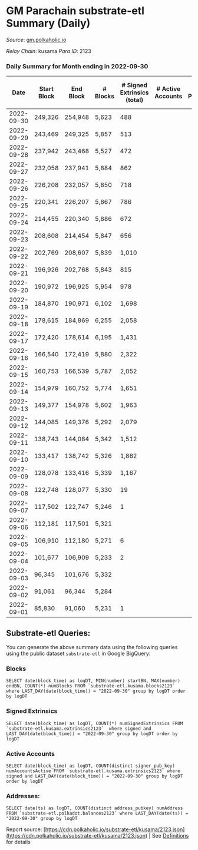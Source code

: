 # GM Parachain substrate-etl Summary (Daily)

_Source_: [gm.polkaholic.io](https://gm.polkaholic.io)

*Relay Chain*: kusama
*Para ID*: 2123



### Daily Summary for Month ending in 2022-09-30


| Date | Start Block | End Block | # Blocks | # Signed Extrinsics (total) | # Active Accounts | # Passive | # New | # Addresses with Balances | # Events | # Transfers | # XCM Transfers In | # XCM Transfers Out |
| ---- | ----------- | --------- | -------- | --------------------------- | ----------------- | --------- | ----- | ------------------------- | -------- | ----------- | ------------------ | ------------------- |
| 2022-09-30 | 249,326 | 254,948 | 5,623  | 488 |  |  |  | 9,025 | 28,215 | 4,706  |   |   |
| 2022-09-29 | 243,469 | 249,325 | 5,857  | 513 |  |  |  |  | 26,447 | 5,593  |   |   |
| 2022-09-28 | 237,942 | 243,468 | 5,527  | 472 |  |  |  |  | 30,070 | 5,249  |   |   |
| 2022-09-27 | 232,058 | 237,941 | 5,884  | 862 |  |  |  |  | 35,195 | 6,700  |   |   |
| 2022-09-26 | 226,208 | 232,057 | 5,850  | 718 |  |  |  |  | 32,737 | 6,936  |   |   |
| 2022-09-25 | 220,341 | 226,207 | 5,867  | 786 |  |  |  |  | 36,803 | 5,895  |   |   |
| 2022-09-24 | 214,455 | 220,340 | 5,886  | 672 |  |  |  |  | 29,574 | 5,341  |   |   |
| 2022-09-23 | 208,608 | 214,454 | 5,847  | 656 |  |  |  |  | 30,630 | 6,737  |   |   |
| 2022-09-22 | 202,769 | 208,607 | 5,839  | 1,010 |  |  |  |  | 33,308 | 6,892  |   |   |
| 2022-09-21 | 196,926 | 202,768 | 5,843  | 815 |  |  |  |  | 37,265 | 8,744  |   |   |
| 2022-09-20 | 190,972 | 196,925 | 5,954  | 978 |  |  |  |  | 40,211 | 9,162  |   |   |
| 2022-09-19 | 184,870 | 190,971 | 6,102  | 1,698 |  |  |  |  | 45,459 | 10,816  |   |   |
| 2022-09-18 | 178,615 | 184,869 | 6,255  | 2,058 |  |  |  |  | 55,260 | 10,112  |   |   |
| 2022-09-17 | 172,420 | 178,614 | 6,195  | 1,431 |  |  |  |  | 38,234 | 8,289  |   |   |
| 2022-09-16 | 166,540 | 172,419 | 5,880  | 2,322 |  |  |  |  | 51,464 | 9,206  |   |   |
| 2022-09-15 | 160,753 | 166,539 | 5,787  | 2,052 |  |  |  |  | 43,440 | 9,004  |   |   |
| 2022-09-14 | 154,979 | 160,752 | 5,774  | 1,651 |  |  |  |  | 133,178 | 7,990  |   |   |
| 2022-09-13 | 149,377 | 154,978 | 5,602  | 1,963 |  |  |  |  | 74,823 | 15,402  |   |   |
| 2022-09-12 | 144,085 | 149,376 | 5,292  | 2,079 |  |  |  |  | 48,303 | 9,155  |   |   |
| 2022-09-11 | 138,743 | 144,084 | 5,342  | 1,512 |  |  |  |  | 33,937 | 6,879  |   |   |
| 2022-09-10 | 133,417 | 138,742 | 5,326  | 1,862 |  |  |  |  | 36,979 | 6,950  |   |   |
| 2022-09-09 | 128,078 | 133,416 | 5,339  | 1,167 |  |  |  |  | 26,698 | 2,571  |   |   |
| 2022-09-08 | 122,748 | 128,077 | 5,330  | 19 |  |  |  |  | 11,153 | 349  |   |   |
| 2022-09-07 | 117,502 | 122,747 | 5,246  | 1 |  |  |  |  | 10,540 | 31  |   |   |
| 2022-09-06 | 112,181 | 117,501 | 5,321  |  |  |  |  |  | 10,653 |   |   |   |
| 2022-09-05 | 106,910 | 112,180 | 5,271  | 6 |  |  |  |  | 10,718 | 126  |   |   |
| 2022-09-04 | 101,677 | 106,909 | 5,233  | 2 |  |  |  |  | 10,547 | 61  |   |   |
| 2022-09-03 | 96,345 | 101,676 | 5,332  |  |  |  |  |  | 10,675 |   |   |   |
| 2022-09-02 | 91,061 | 96,344 | 5,284  |  |  |  |  |  | 10,578 |   |   |   |
| 2022-09-01 | 85,830 | 91,060 | 5,231  | 1 |  |  |  |  | 10,507 | 30  |   |   |

## Substrate-etl Queries:
You can generate the above summary data using the following queries using the public dataset `substrate-etl` in Google BigQuery:


### Blocks
```
SELECT date(block_time) as logDT, MIN(number) startBN, MAX(number) endBN, COUNT(*) numBlocks FROM `substrate-etl.kusama.blocks2123`  where LAST_DAY(date(block_time)) = "2022-09-30" group by logDT order by logDT
```


### Signed Extrinsics
```
SELECT date(block_time) as logDT, COUNT(*) numSignedExtrinsics FROM `substrate-etl.kusama.extrinsics2123`  where signed and LAST_DAY(date(block_time)) = "2022-09-30" group by logDT order by logDT
```


### Active Accounts
```
SELECT date(block_time) as logDT, COUNT(distinct signer_pub_key) numAccountsActive FROM `substrate-etl.kusama.extrinsics2123` where signed and LAST_DAY(date(block_time)) = "2022-09-30" group by logDT order by logDT
```


### Addresses:
```
SELECT date(ts) as logDT, COUNT(distinct address_pubkey) numAddress FROM `substrate-etl.polkadot.balances2123` where LAST_DAY(date(ts)) = "2022-09-30" group by logDT
```



Report source: [https://cdn.polkaholic.io/substrate-etl/kusama/2123.json](https://cdn.polkaholic.io/substrate-etl/kusama/2123.json) | See [Definitions](/DEFINITIONS.md) for details
